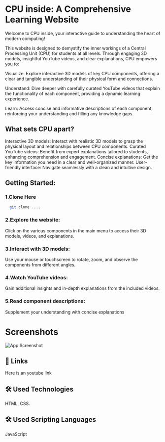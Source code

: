 # CPU inside: A Comprehensive Learning Website

Welcome to CPU inside, your interactive guide to understanding the heart of modern computing!

This website is designed to demystify the inner workings of a Central Processing Unit (CPU) for students at all levels. Through engaging 3D models, insightful YouTube videos, and clear explanations, CPU empowers you to:

Visualize: Explore interactive 3D models of key CPU components, offering a clear and tangible understanding of their physical form and connections.

Understand: Dive deeper with carefully curated YouTube videos that explain the functionality of each component, providing a dynamic learning experience.

Learn: Access concise and informative descriptions of each component, reinforcing your understanding and filling any knowledge gaps.


## What sets CPU apart?

Interactive 3D models: Interact with realistic 3D models to grasp the physical layout and relationships between CPU components.
Curated YouTube videos: Benefit from expert explanations tailored to students, enhancing comprehension and engagement.
Concise explanations: Get the key information you need in a clear and well-organized manner.
User-friendly interface: Navigate seamlessly with a clean and intuitive design.


## Getting Started:

### 1.Clone Here 
```bash
  git clone ....
```
### 2.Explore the website: 
Click on the various components in the main menu to access their 3D models, videos, and explanations.
### 3.Interact with 3D models: 
Use your mouse or touchscreen to rotate, zoom, and observe the components from different angles.
### 4.Watch YouTube videos: 
Gain additional insights and in-depth explanations from the included videos.
### 5.Read component descriptions: 
Supplement your understanding with concise explanations


# Screenshots
![App Screenshot]()


## 🔗 Links 
Here is an youtube link 

## 🛠 Used Technologies
HTML, CSS.

## 🛠 Used Scripting Languages
JavaScript

